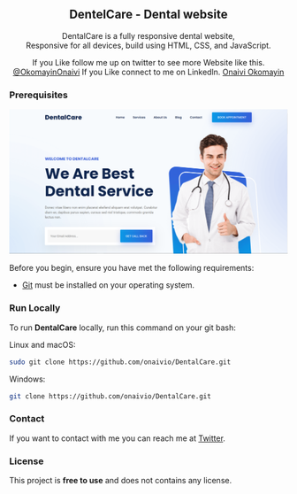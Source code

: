 <div align="center">
  <h2 align="center">DentelCare - Dental website</h2>

DentalCare is a fully responsive dental website, <br />Responsive for all devices, build using HTML, CSS, and JavaScript.

If you Like follow me up on twitter to see more Website like this. [@OkomayinOnaivi](https://twitter.com/OkomayinOnaivi)
If you Like connect to me on Linkedln. [Onaivi Okomayin](https://www.linkedin.com/in/onaivi-okomayin-732b82241/)

</div>

### Prerequisites

![preview img](./dentalcare.png)

Before you begin, ensure you have met the following requirements:

- [Git](https://git-scm.com/downloads "Download Git") must be installed on your operating system.

### Run Locally

To run **DentalCare** locally, run this command on your git bash:

Linux and macOS:

```bash
sudo git clone https://github.com/onaivio/DentalCare.git
```

Windows:

```bash
git clone https://github.com/onaivio/DentalCare.git
```

### Contact

If you want to contact with me you can reach me at [Twitter](https://twitter.com/OkomayinOnaivi).

### License

This project is **free to use** and does not contains any license.
